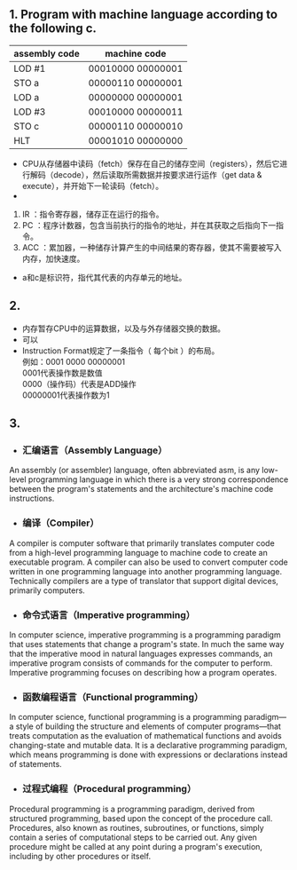 ## 1. Program with machine language according to the following c.       
assembly code | machine code  
-|-
LOD #1|00010000 00000001
STO a|00000110 00000001
LOD a|00000000 00000001
LOD #3|00010000 00000011
STO c|00000110 00000010
HLT|00001010 00000000
* CPU从存储器中读码（fetch）保存在自己的储存空间（registers），然后它进行解码（decode），然后读取所需数据并按要求进行运作（get data & execute），并开始下一轮读码（fetch）。
* 
1. IR ：指令寄存器，储存正在运行的指令。
2. PC ：程序计数器，包含当前执行的指令的地址，并在其获取之后指向下一指令。
3. ACC ：累加器，一种储存计算产生的中间结果的寄存器，使其不需要被写入内存，加快速度。
* a和c是标识符，指代其代表的内存单元的地址。

## 2. 
* 内存暂存CPU中的运算数据，以及与外存储器交换的数据。
* 可以
* Instruction Format规定了一条指令（ 每个bit ）的布局。  
例如：0001 0000 00000001  
0001代表操作数是数值  
0000（操作码）代表是ADD操作  
00000001代表操作数为1  

## 3. 
* ### 汇编语言（Assembly Language）  
An assembly (or assembler) language, often abbreviated asm, is any low-level programming language in which there is a very strong correspondence between the program's statements and the architecture's machine code instructions.
* ### 编译（Compiler）  
A compiler is computer software that primarily translates computer code from a high-level programming language to machine code to create an executable program. A compiler can also be used to convert computer code written in one programming language into another programming language. Technically compilers are a type of translator that support digital devices, primarily computers.
* ### 命令式语言（Imperative programming）  
In computer science, imperative programming is a programming paradigm that uses statements that change a program's state. In much the same way that the imperative mood in natural languages expresses commands, an imperative program consists of commands for the computer to perform. Imperative programming focuses on describing how a program operates.
* ### 函数编程语言（Functional programming）  
In computer science, functional programming is a programming paradigm—a style of building the structure and elements of computer programs—that treats computation as the evaluation of mathematical functions and avoids changing-state and mutable data. It is a declarative programming paradigm, which means programming is done with expressions or declarations instead of statements.
* ### 过程式编程（Procedural programming）
Procedural programming is a programming paradigm, derived from structured programming, based upon the concept of the procedure call. Procedures, also known as routines, subroutines, or functions, simply contain a series of computational steps to be carried out. Any given procedure might be called at any point during a program's execution, including by other procedures or itself.


